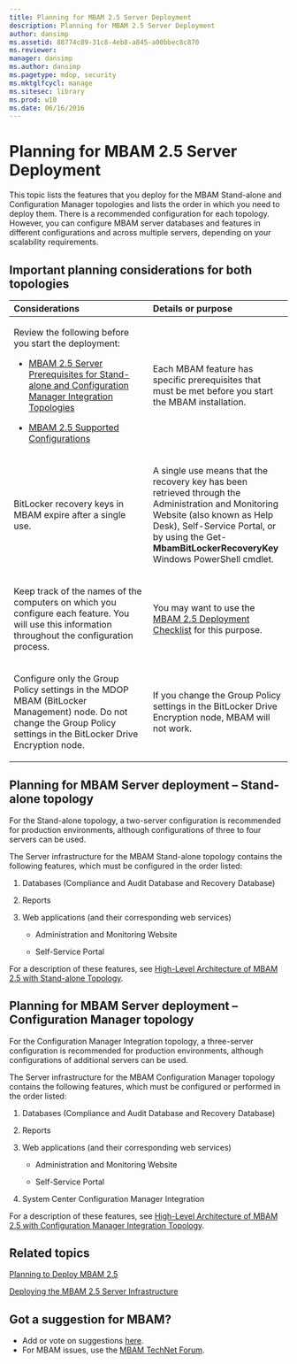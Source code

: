 ```yaml
---
title: Planning for MBAM 2.5 Server Deployment
description: Planning for MBAM 2.5 Server Deployment
author: dansimp
ms.assetid: 88774c89-31c8-4eb8-a845-a00bbec8c870
ms.reviewer: 
manager: dansimp
ms.author: dansimp
ms.pagetype: mdop, security
ms.mktglfcycl: manage
ms.sitesec: library
ms.prod: w10
ms.date: 06/16/2016
---
```



# Planning for MBAM 2.5 Server Deployment


This topic lists the features that you deploy for the MBAM Stand-alone and Configuration Manager topologies and lists the order in which you need to deploy them. There is a recommended configuration for each topology. However, you can configure MBAM server databases and features in different configurations and across multiple servers, depending on your scalability requirements.

## Important planning considerations for both topologies


<table>
<colgroup>
<col width="50%" />
<col width="50%" />
</colgroup>
<thead>
<tr class="header">
<th align="left">Considerations</th>
<th align="left">Details or purpose</th>
</tr>
</thead>
<tbody>
<tr class="odd">
<td align="left"><p>Review the following before you start the deployment:</p>
<ul>
<li><p><a href="mbam-25-server-prerequisites-for-stand-alone-and-configuration-manager-integration-topologies.md" data-raw-source="[MBAM 2.5 Server Prerequisites for Stand-alone and Configuration Manager Integration Topologies](mbam-25-server-prerequisites-for-stand-alone-and-configuration-manager-integration-topologies.md)">MBAM 2.5 Server Prerequisites for Stand-alone and Configuration Manager Integration Topologies</a></p></li>
<li><p><a href="mbam-25-supported-configurations.md" data-raw-source="[MBAM 2.5 Supported Configurations](mbam-25-supported-configurations.md)">MBAM 2.5 Supported Configurations</a></p></li>
</ul></td>
<td align="left"><p>Each MBAM feature has specific prerequisites that must be met before you start the MBAM installation.</p></td>
</tr>
<tr class="even">
<td align="left"><p>BitLocker recovery keys in MBAM expire after a single use.</p></td>
<td align="left"><p>A single use means that the recovery key has been retrieved through the Administration and Monitoring Website (also known as Help Desk), Self-Service Portal, or by using the Get-<strong>MbamBitLockerRecoveryKey</strong> Windows PowerShell cmdlet.</p></td>
</tr>
<tr class="odd">
<td align="left"><p>Keep track of the names of the computers on which you configure each feature. You will use this information throughout the configuration process.</p></td>
<td align="left"><p>You may want to use the <a href="mbam-25-deployment-checklist.md" data-raw-source="[MBAM 2.5 Deployment Checklist](mbam-25-deployment-checklist.md)">MBAM 2.5 Deployment Checklist</a> for this purpose.</p></td>
</tr>
<tr class="even">
<td align="left"><p>Configure only the Group Policy settings in the MDOP MBAM (BitLocker Management) node. Do not change the Group Policy settings in the BitLocker Drive Encryption node.</p></td>
<td align="left"><p>If you change the Group Policy settings in the BitLocker Drive Encryption node, MBAM will not work.</p></td>
</tr>
</tbody>
</table>

 

## <a href="" id="planning-for-mbam-server-deployment---stand-alone-topology"></a>Planning for MBAM Server deployment – Stand-alone topology


For the Stand-alone topology, a two-server configuration is recommended for production environments, although configurations of three to four servers can be used.

The Server infrastructure for the MBAM Stand-alone topology contains the following features, which must be configured in the order listed:

1.  Databases (Compliance and Audit Database and Recovery Database)

2.  Reports

3.  Web applications (and their corresponding web services)

    -   Administration and Monitoring Website

    -   Self-Service Portal

For a description of these features, see [High-Level Architecture of MBAM 2.5 with Stand-alone Topology](high-level-architecture-of-mbam-25-with-stand-alone-topology.md).

## <a href="" id="planning-for-mbam-server-deployment---configuration-manager-topology"></a>Planning for MBAM Server deployment – Configuration Manager topology


For the Configuration Manager Integration topology, a three-server configuration is recommended for production environments, although configurations of additional servers can be used.

The Server infrastructure for the MBAM Configuration Manager topology contains the following features, which must be configured or performed in the order listed:

1.  Databases (Compliance and Audit Database and Recovery Database)

2.  Reports

3.  Web applications (and their corresponding web services)

    -   Administration and Monitoring Website

    -   Self-Service Portal

4.  System Center Configuration Manager Integration

For a description of these features, see [High-Level Architecture of MBAM 2.5 with Configuration Manager Integration Topology](high-level-architecture-of-mbam-25-with-configuration-manager-integration-topology.md).



## Related topics


[Planning to Deploy MBAM 2.5](planning-to-deploy-mbam-25.md)

[Deploying the MBAM 2.5 Server Infrastructure](deploying-the-mbam-25-server-infrastructure.md)

 

## Got a suggestion for MBAM?
- Add or vote on suggestions [here](http://mbam.uservoice.com/forums/268571-microsoft-bitlocker-administration-and-monitoring). 
- For MBAM issues, use the [MBAM TechNet Forum](https://social.technet.microsoft.com/Forums/home?forum=mdopmbam). 





